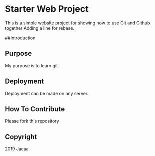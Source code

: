 # Starter Web Project

This is a simple website project for showing how to use Git and Github together
Adding a line for rebase.

##Introduction

## Purpose

My purpose is to learn git.

## Deployment

Deployment can be made on any server.

## How To Contribute

Please fork this repository

## Copyright
2019 Jacaa